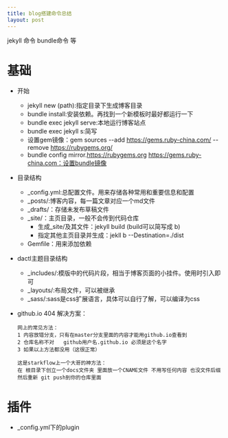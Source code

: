 ```yaml
---
title: blog搭建命令总结
layout: post
---
```

jekyll 命令 bundle命令 等


# 基础

- 开始
    - jekyll new (path):指定目录下生成博客目录
    - bundle install:安装依赖。再找到一个新模板时最好都运行一下
    - bundle exec jekyll serve:本地运行博客站点
    - bundle exec jekyll s:简写
    - 设置gem镜像：gem sources --add https://gems.ruby-china.com/ --remove https://rubygems.org/
    - bundle config mirror.https://rubygems.org https://gems.ruby-china.com：设置bundle镜像


- 目录结构
    - _config.yml:总配置文件。用来存储各种常用和重要信息和配置
    - _posts/:博客内容，每一篇文章对应一个md文件
    - _drafts/：存储未发布草稿文件
    - _site/：主页目录，一般不会传到代码仓库
        - 生成_site/及其文件：jekyll build   (build可以简写成 b)
        - 指定其他主页目录并生成：jekll b --Destination=./dist
    - Gemfile：用来添加依赖

- dactl主题目录结构
    - _includes/:模版中的代码片段，相当于博客页面的小挂件。使用时引入即可
    - _layouts/:布局文件，可以被继承
    - _sass/:sass是css扩展语言，具体可以自行了解，可以编译为css

- github.io 404 解决方案：
    ```
    网上的常见方法：
    1 内容放错分支，只有在master分支里面的内容才能用github.io查看到
    2 仓库名称不对   github用户名.github.io 必须是这个名字
    3 如果以上方法都没用（这很正常）

    这是starkflow上一个大哥的神方法：
    在 根目录下创立一个docs文件夹 里面放一个CNAME文件 不用写任何内容 也没文件后缀
    然后重新 git push到你的仓库里面
    ```

# 插件

- _config.yml下的plugin